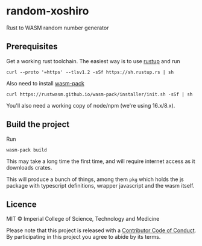 # random-xoshiro

Rust to WASM random number generator

## Prerequisites

Get a working rust toolchain. The easiest way is to use [rustup](https://rustup.rs/) and run

```
curl --proto '=https' --tlsv1.2 -sSf https://sh.rustup.rs | sh
```

Also need to install [wasm-pack](https://rustwasm.github.io/wasm-pack/installer/)

```
curl https://rustwasm.github.io/wasm-pack/installer/init.sh -sSf | sh
```

You'll also need a working copy of node/npm (we're using 16.x/8.x).

## Build the project

Run

```
wasm-pack build
```

This may take a long time the first time, and will require internet access as it downloads crates.

This will produce a bunch of things, among them `pkg` which holds the js package with typescript definitions, wrapper javascript and the wasm itself.

## Licence

MIT © Imperial College of Science, Technology and Medicine

Please note that this project is released with a [Contributor Code of Conduct](CONDUCT.md). By participating in this project you agree to abide by its terms.

